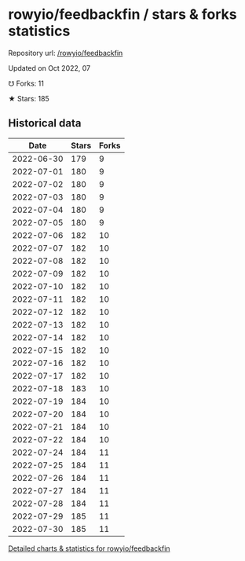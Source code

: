 # rowyio/feedbackfin / stars & forks statistics

Repository url: [/rowyio/feedbackfin](https://github.com/rowyio/feedbackfin)

Updated on Oct 2022, 07

☋ Forks: 11

★ Stars: 185

## Historical data
| Date | Stars | Forks |
|------|-------|-------|
| 2022-06-30 | 179 | 9 | 
| 2022-07-01 | 180 | 9 | 
| 2022-07-02 | 180 | 9 | 
| 2022-07-03 | 180 | 9 | 
| 2022-07-04 | 180 | 9 | 
| 2022-07-05 | 180 | 9 | 
| 2022-07-06 | 182 | 10 | 
| 2022-07-07 | 182 | 10 | 
| 2022-07-08 | 182 | 10 | 
| 2022-07-09 | 182 | 10 | 
| 2022-07-10 | 182 | 10 | 
| 2022-07-11 | 182 | 10 | 
| 2022-07-12 | 182 | 10 | 
| 2022-07-13 | 182 | 10 | 
| 2022-07-14 | 182 | 10 | 
| 2022-07-15 | 182 | 10 | 
| 2022-07-16 | 182 | 10 | 
| 2022-07-17 | 182 | 10 | 
| 2022-07-18 | 183 | 10 | 
| 2022-07-19 | 184 | 10 | 
| 2022-07-20 | 184 | 10 | 
| 2022-07-21 | 184 | 10 | 
| 2022-07-22 | 184 | 10 | 
| 2022-07-24 | 184 | 11 | 
| 2022-07-25 | 184 | 11 | 
| 2022-07-26 | 184 | 11 | 
| 2022-07-27 | 184 | 11 | 
| 2022-07-28 | 184 | 11 | 
| 2022-07-29 | 185 | 11 | 
| 2022-07-30 | 185 | 11 | 


[Detailed charts & statistics for rowyio/feedbackfin](https://reviewgithub.com/rep/rowyio/feedbackfin)

